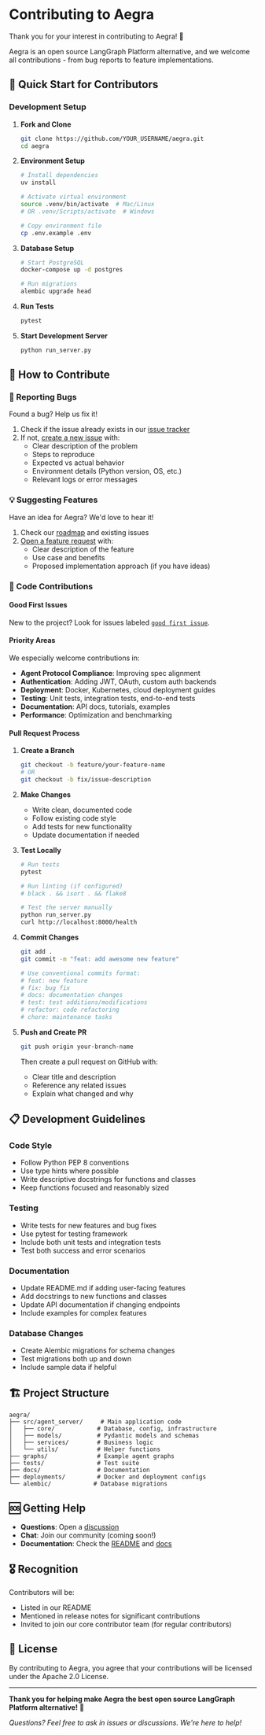 # Contributing to Aegra

Thank you for your interest in contributing to Aegra! 🎉

Aegra is an open source LangGraph Platform alternative, and we welcome all contributions - from bug reports to feature implementations.

## 🚀 Quick Start for Contributors

### Development Setup

1. **Fork and Clone**

   ```bash
   git clone https://github.com/YOUR_USERNAME/aegra.git
   cd aegra
   ```

2. **Environment Setup**

   ```bash
   # Install dependencies
   uv install

   # Activate virtual environment
   source .venv/bin/activate  # Mac/Linux
   # OR .venv/Scripts/activate  # Windows

   # Copy environment file
   cp .env.example .env
   ```

3. **Database Setup**

   ```bash
   # Start PostgreSQL
   docker-compose up -d postgres

   # Run migrations
   alembic upgrade head
   ```

4. **Run Tests**

   ```bash
   pytest
   ```

5. **Start Development Server**
   ```bash
   python run_server.py
   ```

## 🎯 How to Contribute

### 🐛 Reporting Bugs

Found a bug? Help us fix it!

1. Check if the issue already exists in our [issue tracker](https://github.com/ibbybuilds/aegra/issues)
2. If not, [create a new issue](https://github.com/ibbybuilds/aegra/issues/new) with:
   - Clear description of the problem
   - Steps to reproduce
   - Expected vs actual behavior
   - Environment details (Python version, OS, etc.)
   - Relevant logs or error messages

### 💡 Suggesting Features

Have an idea for Aegra? We'd love to hear it!

1. Check our [roadmap](README.md#roadmap) and existing issues
2. [Open a feature request](https://github.com/ibbybuilds/aegra/issues/new) with:
   - Clear description of the feature
   - Use case and benefits
   - Proposed implementation approach (if you have ideas)

### 🔧 Code Contributions

#### Good First Issues

New to the project? Look for issues labeled [`good first issue`](https://github.com/ibbybuilds/aegra/labels/good%20first%20issue).

#### Priority Areas

We especially welcome contributions in:

- **Agent Protocol Compliance**: Improving spec alignment
- **Authentication**: Adding JWT, OAuth, custom auth backends
- **Deployment**: Docker, Kubernetes, cloud deployment guides
- **Testing**: Unit tests, integration tests, end-to-end tests
- **Documentation**: API docs, tutorials, examples
- **Performance**: Optimization and benchmarking

#### Pull Request Process

1. **Create a Branch**

   ```bash
   git checkout -b feature/your-feature-name
   # OR
   git checkout -b fix/issue-description
   ```

2. **Make Changes**

   - Write clean, documented code
   - Follow existing code style
   - Add tests for new functionality
   - Update documentation if needed

3. **Test Locally**

   ```bash
   # Run tests
   pytest

   # Run linting (if configured)
   # black . && isort . && flake8

   # Test the server manually
   python run_server.py
   curl http://localhost:8000/health
   ```

4. **Commit Changes**

   ```bash
   git add .
   git commit -m "feat: add awesome new feature"

   # Use conventional commits format:
   # feat: new feature
   # fix: bug fix
   # docs: documentation changes
   # test: test additions/modifications
   # refactor: code refactoring
   # chore: maintenance tasks
   ```

5. **Push and Create PR**

   ```bash
   git push origin your-branch-name
   ```

   Then create a pull request on GitHub with:

   - Clear title and description
   - Reference any related issues
   - Explain what changed and why

## 📋 Development Guidelines

### Code Style

- Follow Python PEP 8 conventions
- Use type hints where possible
- Write descriptive docstrings for functions and classes
- Keep functions focused and reasonably sized

### Testing

- Write tests for new features and bug fixes
- Use pytest for testing framework
- Include both unit tests and integration tests
- Test both success and error scenarios

### Documentation

- Update README.md if adding user-facing features
- Add docstrings to new functions and classes
- Update API documentation if changing endpoints
- Include examples for complex features

### Database Changes

- Create Alembic migrations for schema changes
- Test migrations both up and down
- Include sample data if helpful

## 🏗️ Project Structure

```
aegra/
├── src/agent_server/     # Main application code
│   ├── core/            # Database, config, infrastructure
│   ├── models/          # Pydantic models and schemas
│   ├── services/        # Business logic
│   └── utils/           # Helper functions
├── graphs/              # Example agent graphs
├── tests/               # Test suite
├── docs/                # Documentation
├── deployments/         # Docker and deployment configs
└── alembic/            # Database migrations
```

## 🆘 Getting Help

- **Questions**: Open a [discussion](https://github.com/ibbybuilds/aegra/discussions)
- **Chat**: Join our community (coming soon!)
- **Documentation**: Check the [README](README.md) and [docs](docs/)

## 🎖️ Recognition

Contributors will be:

- Listed in our README
- Mentioned in release notes for significant contributions
- Invited to join our core contributor team (for regular contributors)

## 📄 License

By contributing to Aegra, you agree that your contributions will be licensed under the Apache 2.0 License.

---

**Thank you for helping make Aegra the best open source LangGraph Platform alternative!** 🚀

_Questions? Feel free to ask in issues or discussions. We're here to help!_
